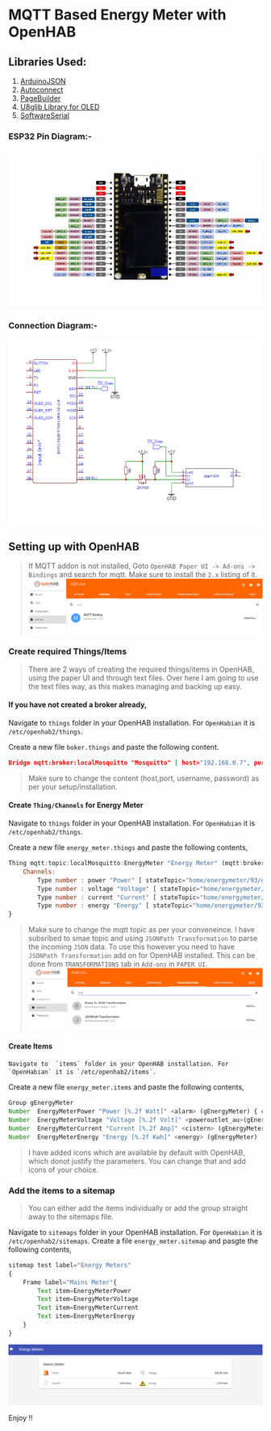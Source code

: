 # MQTT Based Energy Meter with OpenHAB

## Libraries Used:

1. [ArduinoJSON](https://github.com/bblanchon/ArduinoJson)
2. [Autoconnect](https://github.com/Hieromon/AutoConnect)
3. [PageBuilder](https://github.com/Hieromon/PageBuilder)
2. [U8glib Library for OLED](https://github.com/olikraus/u8g2)
3. [SoftwareSerial](https://github.com/plerup/espsoftwareserial)

### ESP32 Pin Diagram:-

![image](Images/TTGO%20ESP32%20LoRa%20Pinout.jpg)

### Connection Diagram:-

![image](Images/ConnectionDigram.png)


## Setting up with OpenHAB

> If MQTT addon is not installed, Goto `OpenHAB Paper UI -> Ad-ons -> Bindings` and search for mqtt. Make sure to install the `2.x` listing of it.
        ![](Images/binding.PNG)


### Create required Things/Items

> There are 2 ways of creating the required things/items in OpenHAB, using the paper UI and through text files. Over here I am going to use the text files way, as this makes managing and backing up easy.


#### If you have not created a broker already,
    
Navigate to  `things` folder in your OpenHAB installation. For `OpenHabian` it is `/etc/openhab2/things`.

Create a new file `boker.things` and paste the following content.

```json
Bridge mqtt:broker:localMosquitto "Mosquitto" [ host="192.168.0.7", port="1883", secure=false, username="", password="", clientID="A_RANDOM_String" ]
```

> Make sure to change the content (host,port, username, password) as per your setup/installation.

#### Create `Thing/Channels` for Energy Meter

Navigate to  `things` folder in your OpenHAB installation. For `OpenHabian` it is `/etc/openhab2/things`.

Create a new file `energy_meter.things` and paste the following contents,

```js
Thing mqtt:topic:localMosquitto:EnergyMeter "Energy Meter" (mqtt:broker:localMosquitto)  {
    Channels:
        Type number : power "Power" [ stateTopic="home/energymeter/93/data", transformationPattern="JSONPATH:$.POWER" ]
        Type number : voltage "Voltage" [ stateTopic="home/energymeter/93/data", transformationPattern="JSONPATH:$.VOLT" ]
        Type number : current "Current" [ stateTopic="home/energymeter/93/data", transformationPattern="JSONPATH:$.AMP" ]
        Type number : energy "Energy" [ stateTopic="home/energymeter/93/data", transformationPattern="JSONPATH:$.ENERGY" ]
}
```

>Make sure to change the mqtt topic as per your conveneince. I have subsribed to smae topic and using `JSONPath Transformation` to parse the incoming `JSON` data. To use this however you need to have `JSONPath Transformation` add on for OpenHAB installed. This can be done from `TRANSFORMATIONS` tab in `Add-ons` in `PAPER UI`.![](Images/jsonpath.PNG)


#### Create Items

    Navigate to  `items` folder in your OpenHAB installation. For `OpenHabian` it is `/etc/openhab2/items`.

Create a new file `energy_meter.items` and paste the following contents,

```js
Group gEnergyMeter
Number  EnergyMeterPower "Power [%.2f Watt]" <alarm> (gEnergyMeter) { channel="mqtt:topic:localMosquitto:EnergyMeter:power" }
Number  EnergyMeterVoltage "Voltage [%.2f Volt]" <poweroutlet_au>(gEnergyMeter) { channel="mqtt:topic:localMosquitto:EnergyMeter:voltage" }
Number  EnergyMeterCurrent "Current [%.2f Amp]" <cistern> (gEnergyMeter) { channel="mqtt:topic:localMosquitto:EnergyMeter:current" }
Number  EnergyMeterEnergy "Energy [%.2f Kwh]" <energy> (gEnergyMeter)  { channel="mqtt:topic:localMosquitto:EnergyMeter:energy" }
```

> I have added icons which are available by default with OpenHAB, which donot justify the parameters. You can change that and add icons of your choice.
    
### Add the items to a sitemap 

> You can either add the items individually or add the group straight away to the sitemaps file.

Navigate to  `sitemaps` folder in your OpenHAB installation. For `OpenHabian` it is `/etc/openhab2/sitemaps`. Create a file `energy_meter.sitemap` and pasgte the following contents, 

```js
sitemap test label="Energy Meters"
{	
    Frame label="Mains Meter"{
        Text item=EnergyMeterPower
        Text item=EnergyMeterVoltage
        Text item=EnergyMeterCurrent
        Text item=EnergyMeterEnergy
    }
}
```

![](Images/sitemap.PNG)



Enjoy !!



    




